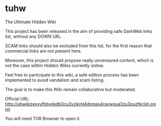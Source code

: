 # tuhw
The Ultimate Hidden Wiki

This project has been released in the aim of providing safe DarkWeb links list, without any DOWN URL.

SCAM links should also be excluded from this list, for the first reason that commercial links are not present here.

Moreover, this project should propose really uncensored content, which is not the case within Hidden Wikis currently online.

Feel free to participate to this wiki, a safe edition process has been implemented to avoid vandalism and scam listing.

The goal is to make this Wiki remain collaborative but moderated.

Official URL: http://uhwikizexyvfhbvpkdb3cu3vzikml4dnmas4ravwgua3zu3ouzfkclid.onion

You will need TOR Browser to open it.
